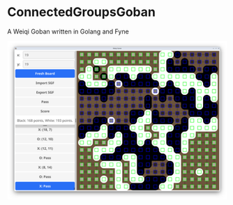 # ConnectedGroupsGoban
A Weiqi Goban written in Golang and Fyne

![Screenshot](Screenshot_20240925_010828.png?raw=true "Screenshot")